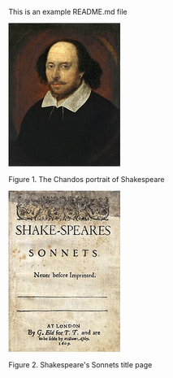 This is an example README.md file

![fig_shakespeare](figures/shakespeare_portrait.jpg)

Figure 1. The Chandos portrait of Shakespeare

![fig_sonnets](figures/shakespeare_sonnets.jpg)

Figure 2. Shakespeare's Sonnets title page 
